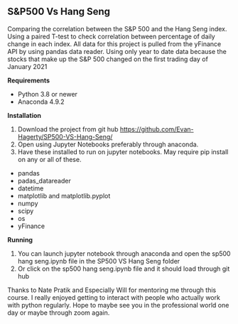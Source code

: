## S&P500 Vs Hang Seng
Comparing the correlation between the S&amp;P 500 and the Hang Seng index. Using a paired T-test to check correlation between percentage of daily change in each index. 
All data for this project is pulled from the yFinance API by using pandas data reader. Using only year to date data because the stocks that make up the S&P 500 changed on the first trading day of January 2021

**Requirements**
- Python 3.8 or newer
- Anaconda 4.9.2

**Installation**
1. Download the project from git hub https://github.com/Evan-Hagerty/SP500-VS-Hang-Seng/
2. Open using Jupyter Notebooks preferably through anaconda. 
3. Have these installed to run on jupyter notebooks. May require pip install on any or all of these.  
  - pandas
  - padas_datareader
  - datetime
  - matplotlib and matplotlib.pyplot
  - numpy
  - scipy
  - os 
  - yFinance 

**Running**
1. You can launch jupyter notebook through anaconda and open the sp500 hang seng.ipynb file in the SP500 VS Hang Seng folder
2. Or click on the sp500 hang seng.ipynb file and it should load through git hub

Thanks to Nate Pratik and Especially Will for mentoring me through this course. I really enjoyed getting to interact with people who actually work with python regularly. Hope to maybe see you in the professional world one day or maybe through zoom again. 
